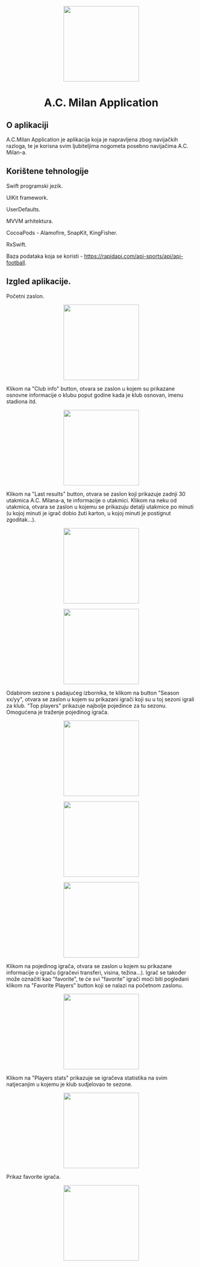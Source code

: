 <p align="center">
  <img width="200" src="https://upload.wikimedia.org/wikinews/it/d/d2/Milanstemma.png">
</p>

<h1 align="center">A.C. Milan Application</h1>

## O aplikaciji

A.C.Milan Application je aplikacija koja je napravljena zbog navijačkih razloga, te je korisna svim ljubiteljima nogometa posebno navijačima A.C. Milan-a. 

## Korištene tehnologije


Swift programski jezik.

UIKit framework.

UserDefaults.

MVVM arhitektura.

CocoaPods - Alamofire, SnapKit, KingFisher.

RxSwift. 

Baza podataka koja se koristi - https://rapidapi.com/api-sports/api/api-football.

## Izgled aplikacije.

Početni zaslon.

<p align="center">
  <img width="200" src="https://i.imgur.com/aRGCglZ.png">
</p>


Klikom na "Club info" button, otvara se zaslon u kojem su prikazane osnovne informacije o klubu poput godine kada je klub osnovan, imenu stadiona itd.

<p align="center">
  <img width="200" src="https://i.imgur.com/UcugIKi.png">
</p>

Klikom na "Last results" button, otvara se zaslon koji prikazuje zadnji 30 utakmica A.C. Milana-a, te informacije o utakmici. Klikom na neku od utakmica, otvara se zaslon u
kojemu se prikazuju detalji utakmice po minuti (u kojoj minuti je igrač dobio žuti karton, u kojoj minuti je postignut zgoditak...).

<p align="center">
  <img width="200" src="https://i.imgur.com/Phs6cWA.png">
</p>

<p align="center">
  <img width="200" src="https://i.imgur.com/V4OXrTp.png">
</p>

Odabirom sezone s padajućeg izbornika, te klikom na button "Season xx/yy", otvara se zaslon u kojem su prikazani igrači koji su u toj sezoni igrali za klub. 
"Top players" prikazuje najbolje pojedince za tu sezonu. 
Omogućena je traženje pojedinog igrača.

<p align="center">
  <img width="200" src="https://i.imgur.com/6cLBdeN.png">
</p>

<p align="center">
  <img width="200" src="https://i.imgur.com/L7P9dve.png">
</p>

<p align="center">
  <img width="200" src="https://i.imgur.com/hqlVonk.png">
</p>

Klikom na pojedinog igrača, otvara se zaslon u kojem su prikazane informacije o igraču (igračevi transferi, visina, težina...). Igrač se također može označiti kao "favorite", te će svi "favorite" igrači moći biti pogledani
klikom na "Favorite Players" button koji se nalazi na početnom zaslonu. 

<p align="center">
  <img width="200" src="https://i.imgur.com/1yIEiyO.png">
</p>

Klikom na "Players stats" prikazuje se igračeva statistika na svim natjecanjim u kojemu je klub sudjelovao te sezone.

<p align="center">
  <img width="200" src="https://i.imgur.com/Ro7xkrZ.png">
</p>




Prikaz favorite igrača.

<p align="center">
  <img width="200" src="https://i.imgur.com/i49vXaA.png">
</p>



